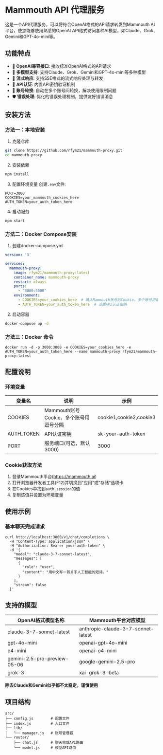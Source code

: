 # Mammouth API 代理服务

这是一个API代理服务，可以将符合OpenAI格式的API请求转发到Mammouth AI平台，使您能够使用熟悉的OpenAI API格式访问各种AI模型，如Claude、Grok、Gemini和GPT-4o-mini等。

## 功能特点

- 🔄 **OpenAI兼容接口**: 接收标准OpenAI格式的API请求
- 🚀 **多模型支持**: 支持Claude、Grok、Gemini和GPT-4o-mini等多种模型
- 📝 **流式响应**: 支持SSE格式的流式响应处理与转发
- 🔑 **API认证**: 内置API密钥验证机制
- 🔄 **账号轮换**: 自动在多个账号间轮换，解决使用限制问题
- 🛡️ **错误处理**: 优化的错误处理机制，提供友好错误消息

## 安装方法

### 方法一：本地安装

1. 克隆仓库

```bash
git clone https://github.com/rfym21/mammouth-proxy.git
cd mammouth-proxy
```

2. 安装依赖

```bash
npm install
```

3. 配置环境变量
创建`.env`文件:

```
PORT=3000
COOKIES=your_mammouth_cookies_here
AUTH_TOKEN=your_auth_token_here
```

4. 启动服务

```bash
npm start
```

### 方法二：Docker Compose安装

1. 创建docker-compose.yml

```yaml
version: '3'

services:
  mammouth-proxy:
    image: rfym21/mammouth-proxy:latest
    container_name: mammouth-proxy
    restart: always
    ports:
      - "3000:3000"
    environment:
      - COOKIES=your_cookies_here  # 填入Mammouth账号的Cookie，多个账号用逗号分隔
      - AUTH_TOKEN=your_auth_token_here  # 设置API认证密钥
```

2. 启动容器

```bash
docker-compose up -d
```

### 方法三：Docker 命令

``` docker cli
docker run -d -p 3000:3000 -e COOKIES=your_cookies_here -e AUTH_TOKEN=your_auth_token_here --name mammouth-proxy rfym21/mammouth-proxy:latest
```

## 配置说明

### 环境变量

| 变量名 | 说明 | 示例 |
|--------|------|------|
| COOKIES | Mammouth账号Cookie，多个账号用逗号分隔 | cookie1,cookie2,cookie3 |
| AUTH_TOKEN | API认证密钥 | sk-your-auth-token |
| PORT | 服务端口(可选，默认3000) | 3000 |

### Cookie获取方法

1. 登录Mammouth平台(<https://mammouth.ai>)
2. 打开浏览器开发者工具(F12)并切换到"应用"或"存储"选项卡
3. 在Cookies中找到`auth_session`的值
4. 复制该值并设置为环境变量

## 使用示例

### 基本聊天完成请求

``` cURL
curl http://localhost:3000/v1/chat/completions \
  -H "Content-Type: application/json" \
  -H "Authorization: Bearer your-auth-token" \
  -d '{
    "model": "claude-3-7-sonnet-latest",
    "messages": [
      {
        "role": "user",
        "content": "用中文写一首关于人工智能的短诗。"
      }
    ],
    "stream": false
  }'
```

## 支持的模型

| OpenAI格式模型名称 | Mammouth平台对应模型 |
|-------------------|-------------------|
| claude-3-7-sonnet-latest | anthropic-claude-3-7-sonnet-latest |
| gpt-4o-mini | openai-gpt-4o-mini |
 | o4-mini| openai-o4-mini |
| gemini-2.5-pro-preview-05-06 | google-gemini-2.5-pro |
| grok-3 | xai-grok-3-beta |

**除去Claude和Gemini似乎都不太稳定，谨慎使用**

## 项目结构

```
src/
├── config.js        # 配置文件
├── index.js         # 入口文件
├── lib/
│   └── manager.js   # 账号管理器
└── router/
    ├── chat.js      # 聊天完成API路由
    └── model.js     # 模型API路由
```
